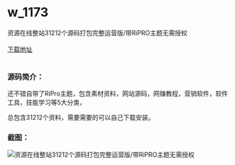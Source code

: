 # w_1173
资源在线整站31212个源码打包完整运营版/带RiPRO主题无需授权
<br/></br>
[下载地址](https://www.uuid2.com/1173.html "下载地址")
<br/></br>
<h3>源码简介：</h3>
<p>还不错自带了RiPro主题，包含素材资料，网站源码，网赚教程，营销软件，软件工具，技能学习等5大分类，<p>
<p>总包含31212个资料，需要需要的可以自己下载安装。<p>
<h3>截图：</h3>
<img src="https://www.uuid2.com/wp-content/uploads/img/202108/e9d10d7673.jpg" alt="资源在线整站31212个源码打包完整运营版/带RiPRO主题无需授权">
